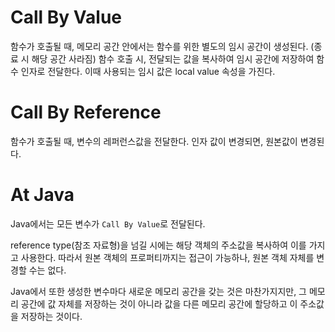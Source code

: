 # Call By Value
함수가 호출될 때, 메모리 공간 안에서는 함수를 위한 별도의 임시 공간이 생성된다. (종료 시 해당 공간 사라짐)
함수 호출 시, 전달되는 값을 복사하여 임시 공간에 저장하여 함수 인자로 전달한다.
이때 사용되는 임시 값은 local value 속성을 가진다.

# Call By Reference
함수가 호출될 때, 변수의 레퍼런스값을 전달한다.
인자 값이 변경되면, 원본값이 변경된다.

# At Java
Java에서는 모든 변수가 `Call By Value`로 전달된다.

reference type(참조 자료형)을 넘길 시에는 해당 객체의 주소값을 복사하여 이를 가지고 사용한다.
따라서 원본 객체의 프로퍼티까지는 접근이 가능하나, 원본 객체 자체를 변경할 수는 없다.


Java에서 또한 생성한 변수마다 새로운 메모리 공간을 갖는 것은 마찬가지지만, 그 메모리 공간에 값 자체를 저장하는 것이 아니라 값을 다른 메모리 공간에 할당하고 이 주소값을 저장하는 것이다.
